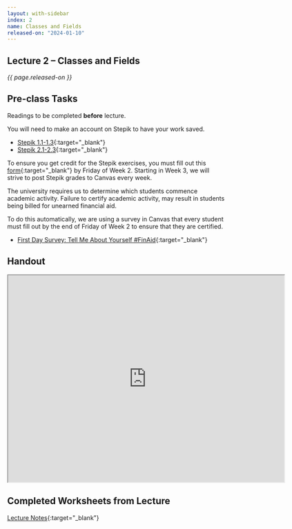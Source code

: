 ```yaml
---
layout: with-sidebar
index: 2
name: Classes and Fields
released-on: "2024-01-10"
---
```


## Lecture 2 – Classes and Fields

_{{ page.released-on }}_

## Pre-class Tasks

Readings to be completed **before** lecture.

You will need to make an account on Stepik to have your work saved.
- [Stepik 1.1-1.3](https://stepik.org/lesson/559661/step/1?unit=553721){:target="_blank"}
- [Stepik 2.1-2.3](https://stepik.org/lesson/571216/step/1?unit=565754){:target="_blank"}

To ensure you get credit for the Stepik exercises, you must fill out this [form](https://forms.gle/epZqQmvocgHGNvuN6){:target="_blank"}
by Friday of Week 2. Starting in Week 3, we will strive to post Stepik grades to Canvas every week.

The university requires us to determine which students commence academic activity. Failure to certify academic activity, may result in students being billed for unearned financial aid.

To do this automatically, we are using a survey in Canvas that every student must fill out by the end of Friday of Week 2
to ensure that they are certified.
- [First Day Survey: Tell Me About Yourself #FinAid](https://canvas.ucsd.edu/courses/52204/quizzes/160216){:target="_blank"} 

## Handout

<iframe src="https://drive.google.com/file/d/10L5GoAy_9er1zOMMg6GG2g8_MtqQAFLW/preview" width="640" height="480" allow="autoplay"></iframe>

## Completed Worksheets from Lecture

[Lecture Notes](https://drive.google.com/drive/folders/1wbqLTLnay_xG4gcwQiZfPRocrrqNLexz?usp=sharing){:target="_blank"}